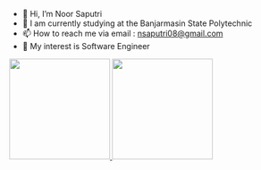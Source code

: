 - 👋 Hi, I’m Noor Saputri
- 🏫 I am currently studying at the Banjarmasin State Polytechnic
- 📫 How to reach me via email : nsaputri08@gmail.com
- 💞️ My interest is Software Engineer

<p align="left">
<a href="https://github.com/noorsaputri123">
  <img height="180em" src="https://github-readme-stats-eight-theta.vercel.app/api?username=noorsaputri123&show_icons=true&theme=algolia&include_all_commits=true&count_private=true"/>
  <img height="180em" src="https://github-readme-stats-eight-theta.vercel.app/api/top-langs/?username=noorsaputri123&layout=compact&langs_count=8&theme=algolia"/>
</a>
</p>
